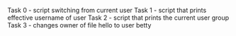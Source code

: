 Task 0 - script switching from current user
Task 1 - script that prints effective username of user
Task 2 - script that prints the current user group
Task 3 - changes owner of file hello to user betty

